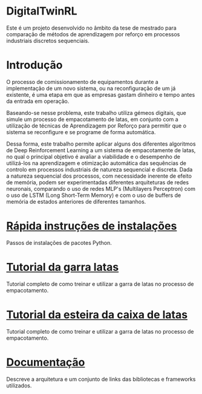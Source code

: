 # DigitalTwinRL
 Este é um projeto desenvolvido no âmbito da tese de mestrado para comparação de métodos de aprendizagem por reforço em processos industriais discretos sequenciais.
  
# Introdução
 O processo de comissionamento de equipamentos durante a implementação de um novo sistema, ou na reconfiguração de um já existente, é uma etapa em que as empresas gastam dinheiro e tempo antes da entrada em operação. 
 
 Baseando-se nesse problema, este trabalho utiliza gémeos digitais, que simule um processo de empacotamento de latas, em conjunto com a utilização de técnicas de Aprendizagem por Reforço para permitir que o sistema se reconfigure e se programe de forma automática. 

  Dessa forma, este trabalho permite aplicar alguns dos diferentes algoritmos de Deep Reinforcement Learning a um sistema de empacotamente de latas, no qual o principal objetivo é avaliar a viabilidade e o desempenho de utilizá-los na aprendizagem e otimização automática das sequências de controlo em processos industriais de natureza sequencial e discreta. Dada a natureza sequencial dos processos, com necessidade inerente de efeito de memória, podem ser  experimentadas diferentes arquiteturas de redes neuronais, comparando o uso de redes MLP's (Multilayers Perceptron) com o uso de LSTM (Long Short-Term Memory) e com o uso de buffers de memória de estados anteriores de diferentes tamanhos. 

# [Rápida instruções de instalações](Tutoriais/quick_setup.md)
Passos de instalações de pacotes Python. 

# [Tutorial da garra latas](Tutoriais/handling_tutorial.md)
Tutorial completo de como treinar e utilizar a garra de latas no processo de empacotamento.  

# [Tutorial da esteira da caixa de latas](Tutoriais/boxconveyor_tutorial.md)
Tutorial completo de como treinar e utilizar a garra de latas no processo de empacotamento.

# [Documentação](Tutoriais/documentation_tutorial.md)
Descreve a arquitetura e um conjunto de links das bibliotecas e frameworks utilizados.



